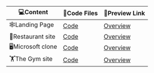 |  💻Content |📘Code Files|🔗Preview Link|
| -------------------- |--- |---|
|🕸️Landing Page    |[Code](https://github.com/Khush1009i/Websites-crate-/tree/main/Video%20Landing%20page)   |[Overview](https://video-lan-page007.netlify.app/) |
|🥘Restaurant site |[Code](https://github.com/Khush1009i/Websites-crate-/tree/main/KS-restaurent-site)       |[Overview](https://mellow-flower.netlify.app/)     |
|🖥️Microsoft clone |[Code](https://github.com/Khush1009i/Websites-crate-/tree/main/microsoft-clone)          |[Overview](https://ks-micros0ft-cl0ne.netlify.app/)|
|🏋️The Gym site    |[Code](https://github.com/Khush1009i/Websites-crate-/tree/main/gym-site)                 |[Overview](https://the-gymmer-site.netlify.app/)|



